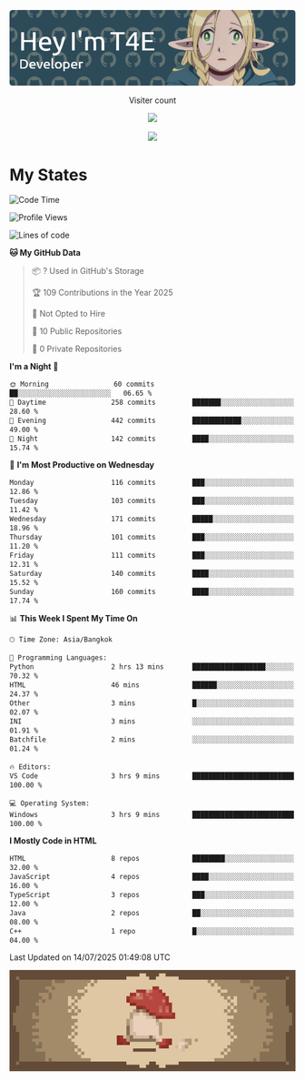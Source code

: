 
<p align="center">
  <img src="banner.png">
</p>

<p align="center">
  Visiter count
</p>
  
<p align="center">
  <img src="https://profile-counter.glitch.me/Danny2Forever/count.svg"/>
</p>

<p align="center">
  <a href="https://github.com/kittinan/spotify-github-profile">
    <img src="https://spotify-github-profile.kittinanx.com/api/view?uid=qgiw2ogctywitpjgfj8fu1nq5&cover_image=true&theme=novatorem&show_offline=false&background_color=121212&interchange=false&bar_color=53b14f&bar_color_cover=false" />
  </a>
</p>


# My States

<!--START_SECTION:waka-->
![Code Time](http://img.shields.io/badge/Code%20Time-84%20hrs%2017%20mins-blue)

![Profile Views](http://img.shields.io/badge/Profile%20Views-0-blue)

![Lines of code](https://img.shields.io/badge/From%20Hello%20World%20I%27ve%20Written-398.9%20thousand%20lines%20of%20code-blue)

**🐱 My GitHub Data** 

> 📦 ? Used in GitHub's Storage 
 > 
> 🏆 109 Contributions in the Year 2025
 > 
> 🚫 Not Opted to Hire
 > 
> 📜 10 Public Repositories 
 > 
> 🔑 0 Private Repositories 
 > 
**I'm a Night 🦉** 

```text
🌞 Morning                60 commits          ██░░░░░░░░░░░░░░░░░░░░░░░   06.65 % 
🌆 Daytime                258 commits         ███████░░░░░░░░░░░░░░░░░░   28.60 % 
🌃 Evening                442 commits         ████████████░░░░░░░░░░░░░   49.00 % 
🌙 Night                  142 commits         ████░░░░░░░░░░░░░░░░░░░░░   15.74 % 
```
📅 **I'm Most Productive on Wednesday** 

```text
Monday                   116 commits         ███░░░░░░░░░░░░░░░░░░░░░░   12.86 % 
Tuesday                  103 commits         ███░░░░░░░░░░░░░░░░░░░░░░   11.42 % 
Wednesday                171 commits         █████░░░░░░░░░░░░░░░░░░░░   18.96 % 
Thursday                 101 commits         ███░░░░░░░░░░░░░░░░░░░░░░   11.20 % 
Friday                   111 commits         ███░░░░░░░░░░░░░░░░░░░░░░   12.31 % 
Saturday                 140 commits         ████░░░░░░░░░░░░░░░░░░░░░   15.52 % 
Sunday                   160 commits         ████░░░░░░░░░░░░░░░░░░░░░   17.74 % 
```


📊 **This Week I Spent My Time On** 

```text
🕑︎ Time Zone: Asia/Bangkok

💬 Programming Languages: 
Python                   2 hrs 13 mins       ██████████████████░░░░░░░   70.32 % 
HTML                     46 mins             ██████░░░░░░░░░░░░░░░░░░░   24.37 % 
Other                    3 mins              █░░░░░░░░░░░░░░░░░░░░░░░░   02.07 % 
INI                      3 mins              ░░░░░░░░░░░░░░░░░░░░░░░░░   01.91 % 
Batchfile                2 mins              ░░░░░░░░░░░░░░░░░░░░░░░░░   01.24 % 

🔥 Editors: 
VS Code                  3 hrs 9 mins        █████████████████████████   100.00 % 

💻 Operating System: 
Windows                  3 hrs 9 mins        █████████████████████████   100.00 % 
```

**I Mostly Code in HTML** 

```text
HTML                     8 repos             ████████░░░░░░░░░░░░░░░░░   32.00 % 
JavaScript               4 repos             ████░░░░░░░░░░░░░░░░░░░░░   16.00 % 
TypeScript               3 repos             ███░░░░░░░░░░░░░░░░░░░░░░   12.00 % 
Java                     2 repos             ██░░░░░░░░░░░░░░░░░░░░░░░   08.00 % 
C++                      1 repo              █░░░░░░░░░░░░░░░░░░░░░░░░   04.00 % 
```




 Last Updated on 14/07/2025 01:49:08 UTC
<!--END_SECTION:waka-->

<p align="center"> 
  <img src="walking-mushroom.webp" width="945">
</p>

